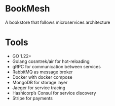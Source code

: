 # BookMesh

A bookstore that follows microservices architecture

# Tools

- GO 1.22+
- Golang cosmtrek/air for hot-reloading
- gRPC for communication between services
- RabbitMQ as message broker
- Docker with docker compose
- MongoDB for storage layer
- Jaeger for service tracing
- Hashicorp’s Consul for service discovery
- Stripe for payments
